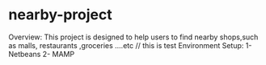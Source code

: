 # nearby-project
Overview:
This project is designed to help users to find nearby shops,such as malls, restaurants ,groceries ....etc
// this is test 
Environment Setup:
1- Netbeans
2- MAMP
